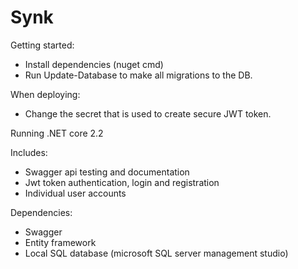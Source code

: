 # Synk

Getting started: 
- Install dependencies (nuget cmd)
- Run Update-Database to make all migrations to the DB.


When deploying: 
- Change the secret that is used to create secure JWT token. 

Running .NET core 2.2 

Includes: 
- Swagger api testing and documentation
- Jwt token authentication, login and registration
- Individual user accounts

Dependencies: 
- Swagger 
- Entity framework 
- Local SQL database (microsoft SQL server management studio) 

